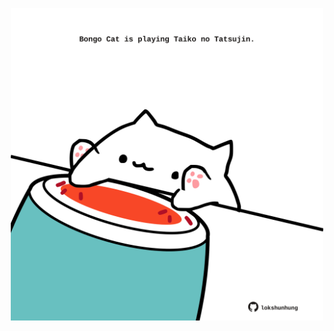 <!-- built at 11/01/2023, 09:01:05 UTC -->
<p align="center">
  <img width="500" height="500" src="./ReadmeImage.svg">
</p>
